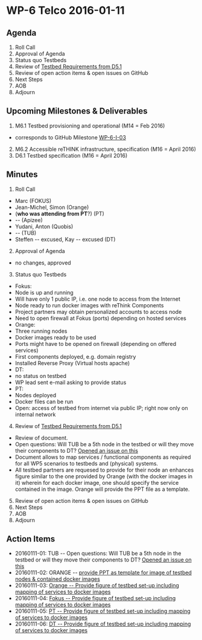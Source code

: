# WP-6 Telco 2016-01-11

## Agenda

1. Roll Call
2. Approval of Agenda
3. Status quo Testbeds
4. Review of [Testbed Requirements from D5.1](https://github.com/reTHINK-project/testbeds/blob/master/docs/Testbed-Design/testbed-description.md)
5. Review of open action items & open issues on GitHub
6. Next Steps
7. AOB
8. Adjourn

## Upcoming Milestones & Deliverables

1. M6.1 Testbed provisioning and operational (M14 = Feb 2016)
  * corresponds to GitHub Milestone [WP-6-I-03](https://github.com/reTHINK-project/testbeds/milestones/WP-6-I-03:%20%20Initial%20set-up%20of%20testbed%20nodes)
2. M6.2 Accessible reTHINK infrastructure, specification (M16 = April 2016)
3. D6.1 Testbed specification (M16 = April 2016)

## Minutes

1. Roll Call
  * Marc (FOKUS)
  * Jean-Michel, Simon (Orange)
  * (**who was attending from PT**?) (PT)
  * -- (Apizee)
  * Yudani, Anton (Quobis)
  * -- (TUB)
  * Steffen -- excused, Kay -- excused  (DT)
2. Approval of Agenda
 * no changes, approved
3. Status quo Testbeds
 * Fokus:
  * Node is up and running
  * Will have only 1 public IP, i.e. one node to access from the Internet
  * Node ready to run docker images with reThink Components
  * Project partners may obtain personalized accounts to access node
  * Need to open firewall at Fokus (ports) depending on hosted services
 * Orange:
  * Three running nodes
  * Docker images ready to be used
  * Ports might have to be opened on firewall (depending on offered services)
  * First components deployed, e.g. domain registry
  * Installed Reverse Proxy (Virtual hosts apache)
 * DT:
  * no status on testbed
  * WP lead sent e-mail asking to provide status
 * PT:
  * Nodes deployed
  * Docker files can be run
  * Open:  access of testbed from internet via public IP; right now only on internal network
4. Review of [Testbed Requirements from D5.1](https://github.com/reTHINK-project/testbeds/blob/master/docs/Testbed-Design/testbed-description.md)
* Review of document.
* Open questions: Will TUB be a 5th node in the testbed or will they move their components to DT?  [Opened an issue on this](https://github.com/reTHINK-project/testbeds/issues/23)
* Document allows to map services / functional components as required for all WP5 scenarios to testbeds and (physical) systems.
* All testbed partners are requesed to provide for their node an enhances figure similar to the one provided by Orange (with the docker images in it) wherein for each docker image, one should specify the service contained in the image.  Orange will provide the PPT file as a template.
5. Review of open action items & open issues on GitHub
6. Next Steps
7. AOB
8. Adjourn

## Action Items
* 20160111-01: TUB -- Open questions: Will TUB be a 5th node in the testbed or will they move their components to DT?  [Opened an issue on this](https://github.com/reTHINK-project/testbeds/issues/23)
* 20160111-02: ORANGE -- [provide PPT as template for image of testbed nodes & contained docker images](https://github.com/reTHINK-project/testbeds/issues/24)
* 20160111-03: [Orange -- Provide figure of testbed set-up including mapping of services to docker images](https://github.com/reTHINK-project/testbeds/issues/28)
* 20160111-04: [Fokus -- Provide figure of testbed set-up including mapping of services to docker images](https://github.com/reTHINK-project/testbeds/issues/25)
* 20160111-05: [PT -- Provide figure of testbed set-up including mapping of services to docker images](https://github.com/reTHINK-project/testbeds/issues/26)
* 20160111-06: [DT -- Provide figure of testbed set-up including mapping of services to docker images](https://github.com/reTHINK-project/testbeds/issues/27)
